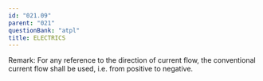 ```yaml
---
id: "021.09"
parent: "021"
questionBank: "atpl"
title: ELECTRICS
---
```


Remark: For any reference to the direction of current flow, the conventional
current flow shall be used, i.e. from positive to negative.
